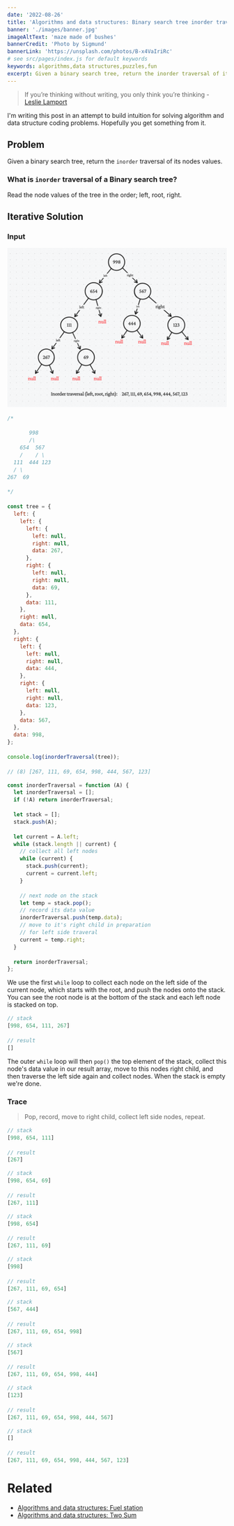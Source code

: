 ```yaml
---
date: '2022-08-26'
title: 'Algorithms and data structures: Binary search tree inorder traversal'
banner: './images/banner.jpg'
imageAltText: 'maze made of bushes'
bannerCredit: 'Photo by Sigmund'
bannerLink: 'https://unsplash.com/photos/B-x4VaIriRc'
# see src/pages/index.js for default keywords
keywords: algorithms,data structures,puzzles,fun
excerpt: Given a binary search tree, return the inorder traversal of its nodes values.
---
```


>If you’re thinking without writing, you only think you’re thinking - [Leslie Lamport](https://en.wikipedia.org/wiki/Leslie_Lamport)

I'm writing this post in an attempt to build intuition for solving algorithm and data structure coding problems. Hopefully you get something from it.

## Problem

Given a binary search tree, return the `inorder` traversal of its nodes values.

### What is `inorder` traversal of a Binary search tree?

Read the node values of the tree in the order; left, root, right.

## Iterative Solution

### Input

![input tree](./images/input-tree.png)

```javascript
/*

       998
       /\
    654  567
    /    / \
  111  444 123
  / \
267  69

*/

const tree = {
  left: {
    left: {
      left: {
        left: null,
        right: null,
        data: 267,
      },
      right: {
        left: null,
        right: null,
        data: 69,
      },
      data: 111,
    },
    right: null,
    data: 654,
  },
  right: {
    left: {
      left: null,
      right: null,
      data: 444,
    },
    right: {
      left: null,
      right: null,
      data: 123,
    },
    data: 567,
  },
  data: 998,
};

console.log(inorderTraversal(tree));

// (8) [267, 111, 69, 654, 998, 444, 567, 123]
```

```javascript
const inorderTraversal = function (A) {
  let inorderTraversal = [];
  if (!A) return inorderTraversal;

  let stack = [];
  stack.push(A);

  let current = A.left;
  while (stack.length || current) {
    // collect all left nodes
    while (current) {
      stack.push(current);
      current = current.left;
    }
    
    // next node on the stack
    let temp = stack.pop();
    // record its data value
    inorderTraversal.push(temp.data);
    // move to it's right child in preparation
    // for left side traveral
    current = temp.right;
  }

  return inorderTraversal;
};
```
We use the first `while` loop to collect each node on the left side of the current node, which starts with the root, and push the nodes onto the stack. You can see the root node is at the bottom of the stack and each left node is stacked on top.

```javascript
// stack
[998, 654, 111, 267]

// result 
[]
```

The outer `while` loop will then `pop()` the top element of the stack, collect this node's data value in our result array, move to this nodes right child, and then traverse the left side again and collect nodes. When the stack is empty we're done.

### Trace

> Pop, record, move to right child, collect left side nodes, repeat.

```javascript
// stack
[998, 654, 111]

// result
[267]
```

```javascript
// stack
[998, 654, 69]

// result
[267, 111]
```

```javascript
// stack
[998, 654]

// result
[267, 111, 69]
```

```javascript
// stack
[998]

// result
[267, 111, 69, 654]
```

```javascript
// stack
[567, 444]

// result
[267, 111, 69, 654, 998]
```

```javascript
// stack
[567]

// result
[267, 111, 69, 654, 998, 444]
```

```javascript
// stack
[123]

// result
[267, 111, 69, 654, 998, 444, 567]
```

```javascript
// stack
[]

// result
[267, 111, 69, 654, 998, 444, 567, 123]
```
# Related

- [Algorithms and data structures: Fuel station](/blog/algorithm-data-structures-problem-fuel-station/)
- [Algorithms and data structures: Two Sum](/blog/algorithm-data-structures-problem-two-sum)
